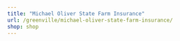 ```yaml
---
title: "Michael Oliver State Farm Insurance"
url: /greenville/michael-oliver-state-farm-insurance/
shop: shop
---
```

